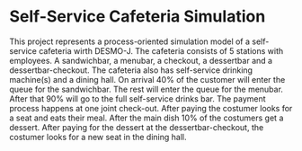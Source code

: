 # Self-Service Cafeteria Simulation
This project represents a process-oriented simulation model of a self-service cafeteria wirth DESMO-J. 
The cafeteria consists of 5 stations with employees. A sandwichbar, a menubar, a checkout, a dessertbar and a dessertbar-checkout. The cafeteria also has self-service drinking machine(s) and a dining hall. On arrival 40% of the customer will enter the queue for the sandwichbar. The rest will enter the queue for the menubar. After that 90% will go to the full self-service drinks bar. The payment process happens at one joint check-out. After paying the costumer looks for a seat and eats their meal. After the main dish 10% of the costumers get a dessert. After paying for the dessert at the dessertbar-checkout, the costumer looks for a new seat in the dining hall.
